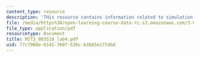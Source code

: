 ```yaml
---
content_type: resource
description: 'THis resource contains information related to simulation of solar cells. '
file: /media/https%3A/open-learning-course-data-rc.s3.amazonaws.com/3-003-principles-of-engineering-practice-spring-2010/77c7988e6141760753bcb3b65e1754bd_MIT3_003S10_lab4.pdf
file_type: application/pdf
resourcetype: Document
title: MIT3_003S10_lab4.pdf
uid: 77c7988e-6141-7607-53bc-b3b65e1754bd
---
```

